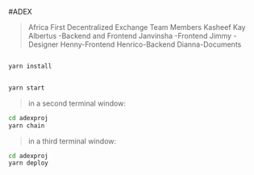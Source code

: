#ADEX

> Africa First Decentralized Exchange
> Team Members 
> Kasheef Kay Albertus -Backend and Frontend 
> Janvinsha -Frontend
> Jimmy -Designer
> Henny-Frontend 
> Henrico-Backend
> Dianna-Documents



```bash

yarn install

```

```bash

yarn start

```

> in a second terminal window:

```bash
cd adexproj
yarn chain

```

> in a third terminal window:

```bash
cd adexproj
yarn deploy

